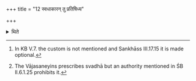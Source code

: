 +++
title = "12 स्वधाकारन् तु प्रतिषिध्य"

+++

<details><summary>थिते</summary>

12. (The tradition) of the R̥gvedins[^1] and Vājasaneyins,[^2] moving prohibited the svadhā call, prescribes the same āśruta and response to āśruta as in the normal paradigm.  


[^1]: In KB V.7. the custom is not mentioned and Sankhāss III.17.15 it is made optional.  

[^2]: The Vājasaneyins prescribes svadhā but an authority mentioned in
ŚB II.6.1.25 prohibits it.
</details>
